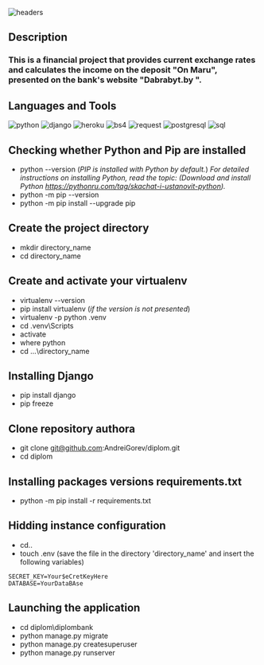 ![headers](https://github.com/AndreiGorev/diplom/blob/main/assets/headerbank.png)

## Description

### This is a financial project that provides current exchange rates and calculates the income on the deposit "On Maru", presented on the bank's website "Dabrabyt.by ".

## Languages and Tools

![python](https://img.shields.io/badge/-Python-090909?style=for-the-badge&logo=python&logoColor=00BBBB)
![django](https://img.shields.io/badge/-Django-090909?style=for-the-badge&logo=django&logoColor=00BBBB)
![heroku](https://img.shields.io/badge/-Herku-090909?style=for-the-badge&logo=heroku&logoColor=00BBBB)
![bs4](https://img.shields.io/badge/-BeautifulSoup4-090909?style=for-the-badge&logo=beautifulsoup4&logoColor=00BBBB)
![request](https://img.shields.io/badge/-Request-090909?style=for-the-badge&logo=request&logoColor=00BBBB)
![postgresql](https://img.shields.io/badge/-PostgerSQL-090909?style=for-the-badge&logo=postgresql&logoColor=00BBBB)
![sql](https://img.shields.io/badge/-SQL-090909?style=for-the-badge&logo=sql&logoColor=00BBBB)


## Checking whether Python and Pip are installed
* python --version (_PIP is installed with Python by default._)
_For detailed instructions on installing Python, read the topic: (Download and install Python https://pythonru.com/tag/skachat-i-ustanovit-python)._
* python -m pip --version
* python -m pip install --upgrade pip


## Create the project directory
* mkdir directory_name
* cd directory_name

## Create and activate your virtualenv
* virtualenv --version
* pip install virtualenv (_if the version is not presented_)
* virtualenv -p python .venv
* cd .venv\Scripts
* activate 
* where python
* cd ...\directory_name

## Installing Django
* pip install django
* pip freeze

## Clone repository authora
* git clone git@github.com:AndreiGorev/diplom.git
* cd diplom

## Installing packages versions requirements.txt
* python -m pip install -r requirements.txt

## Hidding instance configuration
* cd..
* touch .env (save the file in the directory 'directory_name' and insert the following variables)
```
SECRET_KEY=Your$eCretKeyHere 
DATABASE=YourDataBAse
```
## Launching the application
* cd diplom\diplombank
* python manage.py migrate
* python manage.py createsuperuser
* python manage.py runserver






